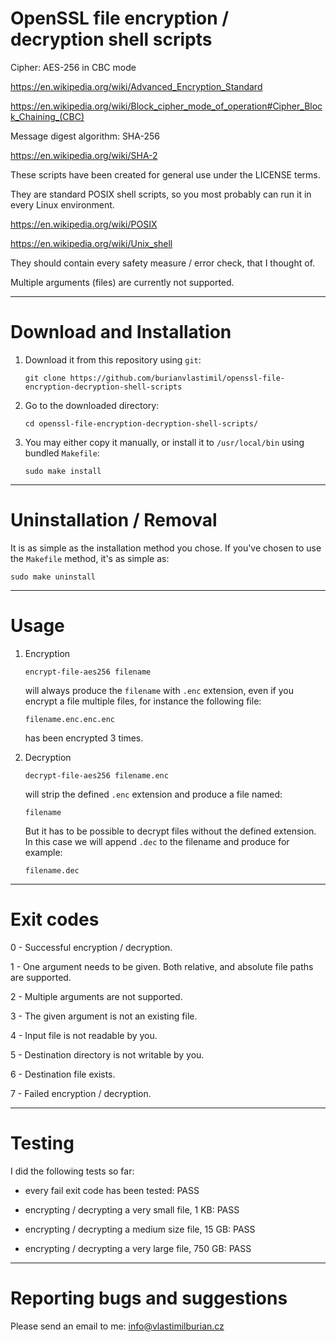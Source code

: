 # OpenSSL file encryption / decryption shell scripts

Cipher: AES-256 in CBC mode

https://en.wikipedia.org/wiki/Advanced_Encryption_Standard

https://en.wikipedia.org/wiki/Block_cipher_mode_of_operation#Cipher_Block_Chaining_(CBC)

Message digest algorithm: SHA-256

https://en.wikipedia.org/wiki/SHA-2

These scripts have been created for general use under the LICENSE terms.

They are standard POSIX shell scripts, so you most probably can run it in every Linux environment.

https://en.wikipedia.org/wiki/POSIX

https://en.wikipedia.org/wiki/Unix_shell

They should contain every safety measure / error check, that I thought of.

Multiple arguments (files) are currently not supported.


----------------------------------------------------


# Download and Installation


1. Download it from this repository using `git`:
    ```
    git clone https://github.com/burianvlastimil/openssl-file-encryption-decryption-shell-scripts
    ```

2. Go to the downloaded directory:
    ```
    cd openssl-file-encryption-decryption-shell-scripts/
    ```

3. You may either copy it manually, or install it to `/usr/local/bin` using bundled `Makefile`:
    ```
    sudo make install
    ```


----------------------------------------------------


# Uninstallation / Removal

It is as simple as the installation method you chose.
If you've chosen to use the `Makefile` method, it's as simple as:

```
sudo make uninstall
```


----------------------------------------------------


# Usage

1. Encryption

    ```
    encrypt-file-aes256 filename
    ```

    will always produce the `filename` with `.enc` extension, even if you encrypt a file multiple files, for instance the following file:

    ```
    filename.enc.enc.enc
    ```

    has been encrypted 3 times.

2. Decryption

    ```
    decrypt-file-aes256 filename.enc
    ```
    
    will strip the defined `.enc` extension and produce a file named:
    
    ```
    filename
    ```
    
    But it has to be possible to decrypt files without the defined extension.
    In this case we will append `.dec` to the filename and produce for example:
    
    ```
    filename.dec
    ```


----------------------------------------------------


# Exit codes

0 - Successful encryption / decryption.

1 - One argument needs to be given. Both relative, and absolute file paths are supported.

2 - Multiple arguments are not supported.

3 - The given argument is not an existing file.

4 - Input file is not readable by you.

5 - Destination directory is not writable by you.

6 - Destination file exists.

7 - Failed encryption / decryption.


----------------------------------------------------

# Testing

I did the following tests so far:

- every fail exit code has been tested: PASS

- encrypting / decrypting a very small file, 1 KB: PASS

- encrypting / decrypting a medium size file, 15 GB: PASS

- encrypting / decrypting a very large file, 750 GB: PASS

----------------------------------------------------


# Reporting bugs and suggestions

Please send an email to me: info@vlastimilburian.cz
